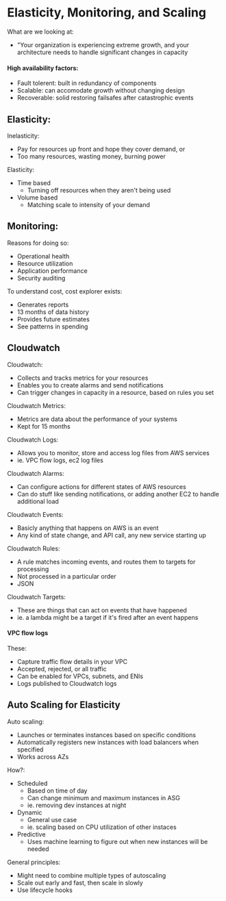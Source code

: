 # Elasticity, Monitoring, and Scaling

What are we looking at:
- "Your organization is experiencing extreme growth, and your architecture needs to handle significant changes in capacity

#### High availability factors:
- Fault tolerent: built in redundancy of components
- Scalable: can accomodate growth without changing design
- Recoverable: solid restoring failsafes after catastrophic events

## Elasticity:

Inelasticity:
- Pay for resources up front and hope they cover demand, or
- Too many resources, wasting money, burning power

Elasticity: 
- Time based
  - Turning off resources when they aren't being used
- Volume based
  - Matching scale to intensity of your demand

## Monitoring:

Reasons for doing so:
- Operational health
- Resource utilization
- Application performance
- Security auditing

To understand cost, cost explorer exists:
- Generates reports
- 13 months of data history
- Provides future estimates
- See patterns in spending

## Cloudwatch

Cloudwatch:
- Collects and tracks metrics for your resources
- Enables you to create alarms and send notifications
- Can trigger changes in capacity in a resource, based on rules you set

Cloudwatch Metrics:
- Metrics are data about the performance of your systems
- Kept for 15 months

Cloudwatch Logs:
- Allows you to monitor, store and access log files from AWS services
- ie. VPC flow logs, ec2 log files

Cloudwatch Alarms:
- Can configure actions for different states of AWS resources
- Can do stuff like sending notifications, or adding another EC2 to handle additional load

Cloudwatch Events:
- Basicly anything that happens on AWS is an event
- Any kind of state change, and API call, any new service starting up

Cloudwatch Rules:
- A rule matches incoming events, and routes them to targets for processing
- Not processed in a particular order
- JSON

Cloudwatch Targets:
- These are things that can act on events that have happened
- ie. a lambda might be a target if it's fired after an event happens

#### VPC flow logs

These:
- Capture traffic flow details in your VPC
- Accepted, rejected, or all traffic
- Can be enabled for VPCs, subnets, and ENIs
- Logs published to Cloudwatch logs

## Auto Scaling for Elasticity

Auto scaling:
- Launches or terminates instances based on specific conditions
- Automatically registers new instances with load balancers when specified
- Works across AZs

How?:
- Scheduled
  - Based on time of day
  - Can change minimum and maximum instances in ASG
  - ie. removing dev instances at night
- Dynamic
  - General use case
  - ie. scaling based on CPU utilization of other instaces
- Predictive
  - Uses machine learning to figure out when new instances will be needed

General principles:
- Might need to combine multiple types of autoscaling
- Scale out early and fast, then scale in slowly
- Use lifecycle hooks

